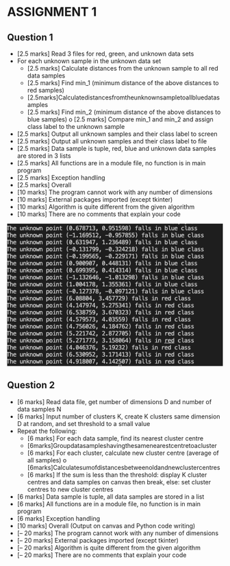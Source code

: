 # ASSIGNMENT 1

## Question 1
- [2.5 marks] Read 3 files for red, green, and unknown data sets
- For each unknown sample in the unknown data set
  - [2.5 marks] Calculate distances from the unknown sample to all red data samples
  - [2.5 marks] Find min_1 (minimum distance of the above distances to red samples)
  - [2.5marks]Calculatedistancesfromtheunknownsampletoallbluedatasamples
  - [2.5 marks] Find min_2 (minimum distance of the above distances to blue samples) o [2.5 marks] Compare min_1 and min_2 and assign class label to the unknown sample
- [2.5 marks] Output all unknown samples and their class label to screen
- [2.5 marks] Output all unknown samples and their class label to file
- [2.5 marks] Data sample is tuple, red, blue and unknown data samples are stored in 3 lists
- [2.5 marks] All functions are in a module file, no function is in main program
- [2.5 marks] Exception handling
- [2.5 marks] Overall
- [10 marks] The program cannot work with any number of dimensions
- [10 marks] External packages imported (except tkinter)
- [10 marks] Algorithm is quite different from the given algorithm
- [10 marks] There are no comments that explain your code

![Assignment1a.png](Assignment1a.png)

## Question 2
- [6 marks] Read data file, get number of dimensions D and number of data samples N
- [6 marks] Input number of clusters K, create K clusters same dimension D at random, and
set threshold to a small value
- Repeat the following:
  - [6 marks] For each data sample, find its nearest cluster centre
  - [6marks]Groupdatasampleshavingthesamenearestcentretoacluster
  - [6 marks] For each cluster, calculate new cluster centre (average of all samples) o [6marks]Calculatesumofdistancesbetweenoldandnewclustercentres
  - [6 marks] If the sum is less than the threshold: display K cluster centres and data
  samples on canvas then break, else: set cluster centres to new cluster centres
- [6 marks] Data sample is tuple, all data samples are stored in a list
- [6 marks] All functions are in a module file, no function is in main program
- [6 marks] Exception handling
- [10 marks] Overall (Output on canvas and Python code writing)
- [– 20 marks] The program cannot work with any number of dimensions
- [– 20 marks] External packages imported (except tkinter)
- [– 20 marks] Algorithm is quite different from the given algorithm
- [– 20 marks] There are no comments that explain your code
